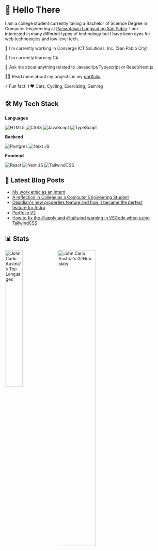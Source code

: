 # 👋 Hello There

I am a college student currently taking a Bachelor of Science Degree in Computer
Engineering at [Pamantasan Lungsod ng San Pablo][DLSP]. I am interested in many
different types of technology but I have keen eyes for web technologies and low level tech.

🔭  I’m currently working in Converge ICT Solutions, Inc. (San Pablo City)

🌱  I’m currently learning C#

💬  Ask me about anything related to Javascript/Typescript or React/Next.js

👨‍💻  Read more about my projects in my [portfolio]

⚡  Fun fact: I ❤️ Cats, Cycling, Exercising, Gaming

## 🛠 My Tech Stack

**Languages**

![HTML5](https://img.shields.io/badge/html5-%23E34F26.svg?style=for-the-badge&logo=html5&logoColor=white)
![CSS3](https://img.shields.io/badge/css3-%231572B6.svg?style=for-the-badge&logo=css3&logoColor=white)
![JavaScript](https://img.shields.io/badge/javascript-%23323330.svg?style=for-the-badge&logo=javascript&logoColor=%23F7DF1E)
![TypeScript](https://img.shields.io/badge/typescript-%23007ACC.svg?style=for-the-badge&logo=typescript&logoColor=white)

**Backend**

![Postgres](https://img.shields.io/badge/postgres-%23316192.svg?style=for-the-badge&logo=postgresql&logoColor=white)
![Next JS](https://img.shields.io/badge/Next-black?style=for-the-badge&logo=next.js&logoColor=white)

**Frontend**

![React](https://img.shields.io/badge/react-%2320232a.svg?style=for-the-badge&logo=react&logoColor=%2361DAFB)
![Next JS](https://img.shields.io/badge/Next-black?style=for-the-badge&logo=next.js&logoColor=white)
![TailwindCSS](https://img.shields.io/badge/tailwindcss-%2338B2AC.svg?style=for-the-badge&logo=tailwind-css&logoColor=white)

## 📝 Latest Blog Posts

<!-- BLOG-POST-LIST:START -->
- [My work ethic as an intern](https://cpeaustriajc.github.io/posts/2024-08-05-my-work-ethic/)
- [A reflection in College as a Computer Engineering Student](https://cpeaustriajc.github.io/posts/reflection-college-computer-engineering-student/)
- [Obsidian&#39;s new properties feature and how it became the perfect feature for Astro](https://cpeaustriajc.github.io/posts/2023-10-15-using-obsidian-as-a-cms/)
- [Portfolio V2](https://cpeaustriajc.github.io/posts/2023-09-10-portfolio-v2/)
- [How to fix the @apply and @tailwind warning in VSCode when using TailwindCSS](https://cpeaustriajc.github.io/posts/2023-09-08-tailwindcss-at-apply-warning/)
<!-- BLOG-POST-LIST:END -->

## 📊 Stats

<img align="left" alt="John Carlo Austria's Top Languages" width="34%" src="https://github-readme-stats.vercel.app/api/top-langs/?username=cpeaustriajc&show_icons=true&theme=transparent&layout=donut" />

<img align="left" alt="John Carlo Austria's GitHub stats" width="50%"  src="https://github-readme-stats.vercel.app/api?username=cpeaustriajc&show_icons=true&theme=transparent" />

[portfolio]: https://cpeaustriajc.github.io
[DLSP]: https://www.facebook.com/PLSPOfficialFBPage
